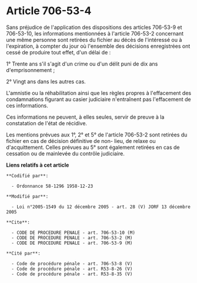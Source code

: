 # Article 706-53-4

Sans préjudice de l'application des dispositions des articles 706-53-9 et 706-53-10, les informations mentionnées à l'article
706-53-2 concernant une même personne sont retirées du fichier au décès de l'intéressé ou à l'expiration, à compter du jour
où l'ensemble des décisions enregistrées ont cessé de produire tout effet, d'un délai de :

1° Trente ans s'il s'agit d'un crime ou d'un délit puni de dix ans d'emprisonnement ;

2° Vingt ans dans les autres cas.

L'amnistie ou la réhabilitation ainsi que les règles propres à l'effacement des condamnations figurant au casier judiciaire
n'entraînent pas l'effacement de ces informations.

Ces informations ne peuvent, à elles seules, servir de preuve à la constatation de l'état de récidive.

Les mentions prévues aux 1°, 2° et 5° de l'article 706-53-2 sont retirées du fichier en cas de décision définitive de non-
lieu, de relaxe ou d'acquittement. Celles prévues au 5° sont également retirées en cas de cessation ou de mainlevée du
contrôle judiciaire.

**Liens relatifs à cet article**

	**Codifié par**:

	  - Ordonnance 58-1296 1958-12-23

	**Modifié par**:

	  - Loi n°2005-1549 du 12 décembre 2005 - art. 28 (V) JORF 13 décembre 2005

	**Cite**:

	  - CODE DE PROCEDURE PENALE - art. 706-53-10 (M)
	  - CODE DE PROCEDURE PENALE - art. 706-53-2 (M)
	  - CODE DE PROCEDURE PENALE - art. 706-53-9 (M)

	**Cité par**:

	  - Code de procédure pénale - art. 706-53-8 (V)
	  - Code de procédure pénale - art. R53-8-26 (V)
	  - Code de procédure pénale - art. R53-8-35 (V)
